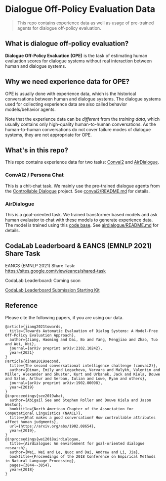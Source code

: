 # Dialogue Off-Policy Evaluation Data

> This repo contains experience data as well as usage of pre-trained agents for dialogue off-policy evaluation. 

## What is dialogue off-policy evaluation?

**Dialogue Off-Policy Evaluation (OPE)** is the task of estimating human evaluation scores for dialogue systems without real interaction between human and dialogue systems. 

## Why we need experience data for OPE?

OPE is usually done with experience data, which is the historical conversations between human and dialogue systems. The dialogue systems used for collecting experience data are also called behavior models/behavior agents. 

Note that the experience data can be *different* from the *training data*, which usually contains only high-quality human-to-human conversations. As the human-to-human conversations do not cover failure modes of dialogue systems, they are not appropriate for OPE. 


## What's in this repo?

This repo contains experience data for two tasks: [Convai2](https://parl.ai/projects/convai2/) and [AirDialogue](https://github.com/google/airdialogue). 

### ConvAI2 / Persona Chat

This is a chit-chat task. We mainly use the pre-trained dialogue agents from the [Controllable Dialogue](https://github.com/facebookresearch/ParlAI/tree/controllable_dialogue_archive/projects/controllable_dialogue) project. See [convai2/README.md](convai2/README.md) for details.


### AirDialogue

This is a goal-oriented task. We trained transformer based models and ask human evaluator to chat with these models to generate experience data. The model is trained using this [code base](https://github.com/google-research/google-research/tree/master/dialogue_ope/airdialogue_model_transformer). See [airdialogue/README.md](airdialogue/README.md) for details.


## CodaLab Leaderboard & EANCS (EMNLP 2021) Share Task

EANCS (EMNLP 2021) Share Task: https://sites.google.com/view/eancs/shared-task

CodaLab Leaderboard: Coming soon

[CodaLab Leaderboard Submission Starting Kit](./codalab/)

## Reference


Please cite the following papers, if you are using our data.
```
@article{jiang2021towards,
  title={Towards Automatic Evaluation of Dialog Systems: A Model-Free Off-Policy Evaluation Approach},
  author={Jiang, Haoming and Dai, Bo and Yang, Mengjiao and Zhao, Tuo and Wei, Wei},
  journal={arXiv preprint arXiv:2102.10242},
  year={2021}
}
@article{dinan2019second,
  title={The second conversational intelligence challenge (convai2)},
  author={Dinan, Emily and Logacheva, Varvara and Malykh, Valentin and Miller, Alexander and Shuster, Kurt and Urbanek, Jack and Kiela, Douwe and Szlam, Arthur and Serban, Iulian and Lowe, Ryan and others},
  journal={arXiv preprint arXiv:1902.00098},
  year={2019}
}
@inproceedings{see2019what,
  author={Abigail See and Stephen Roller and Douwe Kiela and Jason Weston},
  booktitle={North American Chapter of the Association for Computational Linguistics (NAACL)},
  title={What makes a good conversation? How controllable attributes affect human judgments},
  url={https://arxiv.org/abs/1902.08654},
  year={2019},
}
@inproceedings{wei2018airdialogue,
  title={Airdialogue: An environment for goal-oriented dialogue research},
  author={Wei, Wei and Le, Quoc and Dai, Andrew and Li, Jia},
  booktitle={Proceedings of the 2018 Conference on Empirical Methods in Natural Language Processing},
  pages={3844--3854},
  year={2018}
}
```
